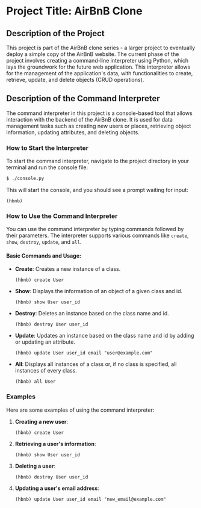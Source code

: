 
# Project Title: AirBnB Clone

## Description of the Project

This project is part of the AirBnB clone series - a larger project to eventually deploy a simple copy of the AirBnB website. The current phase of the project involves creating a command-line interpreter using Python, which lays the groundwork for the future web application. This interpreter allows for the management of the application's data, with functionalities to create, retrieve, update, and delete objects (CRUD operations).

## Description of the Command Interpreter

The command interpreter in this project is a console-based tool that allows interaction with the backend of the AirBnB clone. It is used for data management tasks such as creating new users or places, retrieving object information, updating attributes, and deleting objects.

### How to Start the Interpreter

To start the command interpreter, navigate to the project directory in your terminal and run the console file:

```bash
$ ./console.py
```

This will start the console, and you should see a prompt waiting for input:

```
(hbnb)
```

### How to Use the Command Interpreter

You can use the command interpreter by typing commands followed by their parameters. The interpreter supports various commands like `create`, `show`, `destroy`, `update`, and `all`.

#### Basic Commands and Usage:

- **Create**: Creates a new instance of a class.
  ```
  (hbnb) create User
  ```

- **Show**: Displays the information of an object of a given class and id.
  ```
  (hbnb) show User user_id
  ```

- **Destroy**: Deletes an instance based on the class name and id.
  ```
  (hbnb) destroy User user_id
  ```

- **Update**: Updates an instance based on the class name and id by adding or updating an attribute.
  ```
  (hbnb) update User user_id email "user@example.com"
  ```

- **All**: Displays all instances of a class or, if no class is specified, all instances of every class.
  ```
  (hbnb) all User
  ```

### Examples

Here are some examples of using the command interpreter:

1. **Creating a new user**:
   ```
   (hbnb) create User
   ```

2. **Retrieving a user's information**:
   ```
   (hbnb) show User user_id
   ```

3. **Deleting a user**:
   ```
   (hbnb) destroy User user_id
   ```

4. **Updating a user's email address**:
   ```
   (hbnb) update User user_id email "new_email@example.com"
   ```

